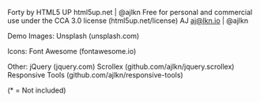 Forty by HTML5 UP html5up.net | @ajlkn Free for personal and commercial use under the CCA 3.0 license (html5up.net/license)
AJ
aj@lkn.io | @ajlkn


Demo Images:
	Unsplash (unsplash.com)

Icons:
	Font Awesome (fontawesome.io)

Other:
	jQuery (jquery.com)
	Scrollex (github.com/ajlkn/jquery.scrollex)
	Responsive Tools (github.com/ajlkn/responsive-tools)


(* = Not included)


